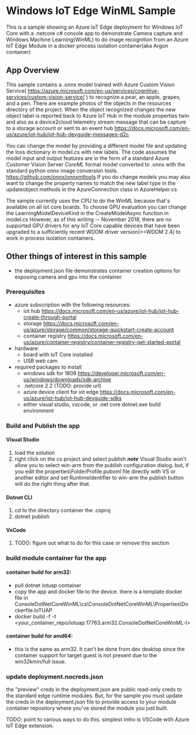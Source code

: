 # Windows IoT Edge WinML Sample

This is a sample showing an Azure IoT Edge deployment for Windows IoT Core with a .netcore c# console app to demonstrate Camera capture and Windows Machine Learning(WinML) to do image recognition from an Azure IoT Edge Module in a docker process isolation container(aka Argon container)

## App Overview
This sample contains a .onnx model trained with Azure Custom Vision Service( https://azure.microsoft.com/en-us/services/cognitive-services/custom-vision-service/ ) to recognize a pear, an apple, grapes, and a pen.
There are example photos of the objects in the resources directory of the project.
When the object recognized changes the new object label is reported back to Azure IoT Hub in the module properties twin and also as a device2cloud
telemetry stream message that can be capture to a storage account or sent to an event hub https://docs.microsoft.com/en-us/azure/iot-hub/iot-hub-devguide-messages-d2c  

You can change the model by providing a different model file and updating the loss dictionary in model.cs with new labels.
The code assumes the model input and output features are in the form of a standard Azure Customer Vision Server *CoreML* format model converted to .onnx with the standard python onnx image conversion tools. https://github.com/onnx/onnxmltools 
If you do change models you may also want to change the property names to match the new label type in the updateobject methods in the AzureConnection class in AzureHelper.cs

The sample currently uses the CPU to do the WinML because that's available on all iot core boards.  To choose GPU evaluation you can change the LearningModelDeviceKind in the CreateModelAsync function in model.cs
However, as of this writing -- November 2018, there are no supported GPU drivers for any IoT Core capable devices that have been upgraded to a sufficiently recent WDDM driver version(>=WDDM 2.4) to work in process isolation containers.

## Other things of interest in this sample
* the deployment.json file demonstrates container creation options for exposing camera and gpu into the container.

### Prerequisites
* azure subscription with the following resources:
    * iot hub https://docs.microsoft.com/en-us/azure/iot-hub/iot-hub-create-through-portal
    * storage  https://docs.microsoft.com/en-us/azure/storage/common/storage-quickstart-create-account
    * container registry  https://docs.microsoft.com/en-us/azure/container-registry/container-registry-get-started-portal
* hardware:
    * board with IoT Core installed
    * USB web cam
* required packages to install
    * windows sdk for 1809 https://developer.microsoft.com/en-us/windows/downloads/sdk-archive
    * .netcore 2.2 (TODO: provide url)    
    * azure device client for iot edge https://docs.microsoft.com/en-us/azure/iot-hub/iot-hub-devguide-sdks
    * either visual studio, vscode, or .net core dotnet.exe build environment

### Build and Publish the app
#### Visual Studio
1. load the solution
2. right click on the cs project and select publish
    __*note*__ Visual Studio won't allow you to select win-arm from the publish configuration dialog. but, if you edit the properties\FolderProfile.pubxml file directly with VS or another editor and set RuntimeIdentifier to win-arm the publish button will
    do the right thing after that.
#### Dotnet CLI
1. cd to the directory container the .csproj
2. dotnet publish
#### VsCode
1. TODO: figure out what to do for this case or remove this section


### build module container for the app

#### container build for arm32:
* pull dotnet iotuap container
* copy the app and docker file to the device.  there is a template docker file in ConsoleDotNetCoreWinML\cs\ConsoleDotNetCoreWinML\Properties\Dockerfile.IoTUAP
* docker build -f <path to dockerfile> -t <your_container_repo/iotuap:17763.arm32.ConsoleDotNetCoreWinML-l>

#### container build for amd64:
* this is the same as arm32. It can't be done from dev desktop since the container support for target guest is not present due to the win32kmin/full issue.

### update deployment.nocreds.json
the "preview" creds in the deployment.json are public read-only creds to the standard edge runtime modules.
But, for the sample you must update the creds in the deployment.json file to provide access to your module container repository where you've stored the module you just built.

TODO: point to various ways to do this.
simplest imho is VSCode with Azure IoT Edge extension.
